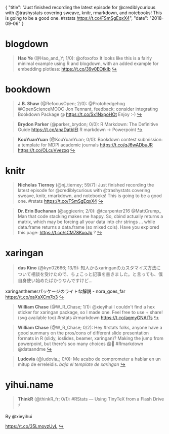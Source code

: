 {
  "title": "Just finished recording the latest episode for @crediblycurious with @trashystats covering sweave, knitr, rmarkdown, and notebooks! This is going to be a good one. #rstats https://t.co/FSmSgEqxX4",
  "date": "2018-09-06"
}

# blogdown

> **Hao Ye** (@Hao_and_Y; 1/0): @ofoxofox It looks like this is a fairly minimal example using R and blogdown, with an added example for embedding plotless: https://t.co/39v0EOtkIb  [&#8618;](https://twitter.com/xieyihui/status/1037496097785217024)

<!-- -->


# bookdown

> **J.B. Shaw** (@RefocusOpen; 2/0): @Protohedgehog @OpenScienceMOOC Jon Tennant, feedback:  consider integrating Bookdown Package @ https://t.co/Sx1NxpoHOt Enjoy :-)  [&#8618;](https://twitter.com/xieyihui/status/1037448161554395136)

<!-- -->


> **Brydon Parker** (@parker_brydon; 0/0): R Markdown: The Definitive Guide https://t.co/anaDatblEI
R markdown -&gt; Powerpoint  [&#8618;](https://twitter.com/xieyihui/status/1037401420327215104)

<!-- -->


> **KouYuanYuan** (@KouYuanYuan; 0/0): Bookdown contest submission: a template for MDPI academic journals https://t.co/qJ6wADbuJR https://t.co/OLcuVvezxq  [&#8618;](https://twitter.com/xieyihui/status/1037309149179072513)

<!-- -->


# knitr

> **Nicholas Tierney** (@nj_tierney; 59/7): Just finished recording the latest episode for @crediblycurious with @trashystats covering sweave, knitr, rmarkdown, and notebooks! This is going to be a good one. #rstats https://t.co/FSmSgEqxX4  [&#8618;](https://twitter.com/xieyihui/status/1037228067490476032)

<!-- -->


> **Dr. Erin Buchanan** (@aggieerin; 2/0): @tcarpenter216 @MattCrump_ Man that code stacking makes me happy. So, cbind actually returns a matrix, which may be forcing all your data into chr strings ... while data.frame returns a data.frame (so mixed cols). Have you explored this page: https://t.co/sCM78KuoJp ?  [&#8618;](https://twitter.com/xieyihui/status/1037386558264012800)

<!-- -->


# xaringan

> **das Kino** (@kyn02666; 13/9): 知人からxaringanのカスタマイズ方法について相談を受けたので、ちょこっと記事を書きました。と言っても、僕自身使い始めたばかりなんですけど...
>
xaringanthemerパッケージのライトな解説 - nora_goes_far https://t.co/xaXsXCm7p3  [&#8618;](https://twitter.com/xieyihui/status/1037313771897679872)

<!-- -->


> **William Chase** (@W_R_Chase; 1/1): @xieyihui I couldn't find a hex sticker for xaringan package, so I made one. Feel free to use + share! (svg available too) #rstats #rmarkdown https://t.co/aqmyGNAITs  [&#8618;](https://twitter.com/xieyihui/status/1037429846975148032)

<!-- -->


> **William Chase** (@W_R_Chase; 0/2): Hey #rstats folks, anyone have a good summary on the pros/cons of different slide presentation formats in R (slidy, ioslides, beamer, xaringan)? Making the jump from powerpoint, but there's soo many choices 😱🥴 #Rmarkdown @dataandme  [&#8618;](https://twitter.com/xieyihui/status/1037397391303950337)

<!-- -->


> **Ludovia** (@ludovia_; 0/0): Me acabo de comprometer a hablar en un mitup de erreleidis. *baja el template de xaringan*  [&#8618;](https://twitter.com/xieyihui/status/1037497768930148352)

<!-- -->


# yihui.name

> **ThinkR** (@thinkR_fr; 0/1): #RStats — Using TinyTeX from a Flash Drive ⚡️
>
By @xieyihui 
>
https://t.co/35LmovzUyL  [&#8618;](https://twitter.com/xieyihui/status/1037237660631355393)

<!-- -->



